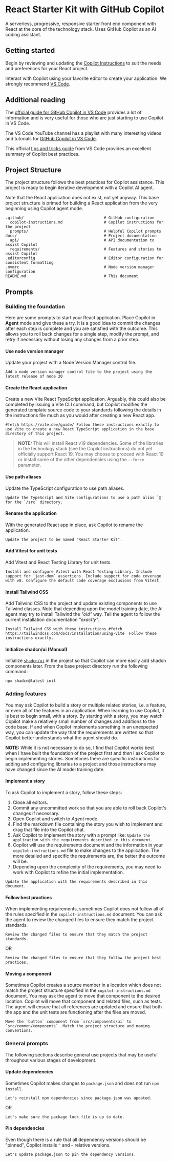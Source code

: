 # React Starter Kit with GitHub Copilot

A serverless, progressive, responsive starter front end component with React at the core of the technology stack. Uses GitHub Copilot as an AI coding assistant.

## Getting started

Begin by reviewing and updating the [Copilot Instructions](.github/copilot-instructions.md) to suit the needs and preferences for your React project.

Interact with Copilot using your favorite editor to create your application. We strongly recommend [VS Code][vscode].

## Additional reading

The [official guide for GitHub Copilot in VS Code][vscode-copilot-docs] provides a lot of information and is very useful for those who are just starting to use Copilot in VS Code.

The VS Code YouTube channel has a playlist with many interesting videos and tutorials for [GitHub Copilot in VS Code](https://youtube.com/playlist?list=PLj6YeMhvp2S7rQaCLRrMnzRdkNdKnMVwg&si=KIRHyFKYyMcUssQ3).

This official [tips and tricks guide](https://code.visualstudio.com/docs/copilot/copilot-tips-and-tricks) from VS Code provides an excellent summary of Copilot best practices.

## Project Structure

The project structure follows the best practices for Copilot assistance. This project is ready to begin iterative development with a Copilot AI agent.

Note that the React application does not exist, not yet anyway. This base project structure is primed for building a React application from the very beginning using Copilot agent mode.

```
.github/                                   # GitHub configuration
  copilot-instructions.md                  # Copilot instructions for the project
  prompts/                                 # Helpful Copilot prompts
docs/                                      # Project documentation
  api/                                     # API documentation to assist Copilot
  requirements/                            # Features and stories to assist Copilot
.editorconfig                              # Editor configuration for consistent formatting
.nvmrc                                     # Node version manager configuration
README.md                                  # This document
```

## Prompts

### Building the foundation

Here are some prompts to start your React application. Place Copilot in **Agent** mode and give these a try. It is a good idea to commit the changes after each step is complete and you are satisfied with the outcome. This allows you to roll back changes for a single step, modify the prompt, and retry if necessary without losing any changes from a prior step.

#### Use node version manager

Update your project with a Node Version Manager control file.

```
Add a node version manager control file to the project using the latest release of node 20
```

#### Create the React application

Create a new Vite React TypeScript application. Arguably, this could also be completed by issuing a Vite CLI command, but Copilot modifies the generated template source code to your standards following the details in the instructions file much as you would after creating a new React app.

```
#fetch https://vite.dev/guide/ Follow these instructions exactly to use Vite to create a new React TypeScript application in the base directory of this project.
```

> **NOTE:** This will install React v19 dependencies. Some of the libraries in the technology stack (see the Copilot instructions) do not yet officially support React 19. You may choose to proceed with React 19 or install some of the other dependencies using the `--force` parameter.

#### Use path aliases

Update the TypeScript configuration to use path aliases.

```
Update the TypeScript and Vite configurations to use a path alias `@` for the `/src` directory.
```

#### Rename the application

With the generated React app in place, ask Copilot to rename the application.

```
Update the project to be named "React Starter Kit".
```

#### Add Vitest for unit tests

Add Vitest and React Testing Library for unit tests.

```
Install and configure Vitest with React Testing Library. Include support for `jest-dom` assertions. Include support for code coverage with v8. Configure the default code coverage exclusions from Vitest.
```

#### Install Tailwind CSS

Add Tailwind CSS to the project and update existing components to use Tailwind classes. Note that depending upon the model training date, the AI agent may try to install Tailwind the _"old"_ way. Tell the agent to follow the current installation documentation _"exactly"_.

```
Install Tailwind CSS with these instructions #fetch https://tailwindcss.com/docs/installation/using-vite  Follow these instructions exactly.
```

#### Initialize shadcn/ui (Manual)

Initialize [`shadcn/ui`](https://ui.shadcn.com/docs/installation/vite) in the project so that Copilot can more easily add shadcn components later. From the base project directory run the following command:

```
npx shadcn@latest init
```

### Adding features

You may ask Copilot to build a story or multiple related stories, i.e. a feature, or even all of the features in an application. When learning to use Copilot, it is best to begin small, with a story. By starting with a story, you may watch Copilot make a relatively small number of changes and additions to the code base. If and when Copilot implements something in an unexpected way, you can update the way that the requirements are written so that Copilot better understands what the agent should do.

**NOTE:** While it is not necessary to do so, I find that Copilot works best when I have built the foundation of the project first and _then_ I ask Copilot to begin implementing stories. Sometimes there are specific instructions for adding and configuring libraries to a project and those instructions may have changed since the AI model training date.

#### Implement a story

To ask Copilot to implement a story, follow these steps:

1. Close all editors.
2. Commit any uncommitted work so that you are able to roll back Copilot's changes if necessary.
3. Open Copilot and switch to _Agent_ mode.
4. Find the markdown file containing the story you wish to implement and drag that file into the Copilot chat.
5. Ask Copilot to implement the story with a prompt like: `Update the application with the requirements described in this document.`
6. Copilot will use the requirements document and the information in your `copilot-instructions.md` file to make changes to the application. The more detailed and specific the requirements are, the better the outcome will be.
7. Depending upon the complexity of the requirements, you may need to work with Copilot to refine the initial implementation.

```
Update the application with the requirements described in this document.
```

#### Follow best practices

When implementing requirements, sometimes Copilot does not follow all of the rules specified in the `copilot-instructions.md` document. You can ask the agent to review the changed files to ensure they match the project standards.

```
Review the changed files to ensure that they match the project standards.
```

OR

```
Review the changed files to ensure that they follow the project best practices.
```

#### Moving a component

Sometimes Copilot creates a source member in a location which does not match the project structure specified in the `copilot-instructions.md` document. You may ask the agent to move that component to the desired location. Copilot will move that component and related files, such as tests. The agent will ensure that all references are updated and ensure that both the app and the unit tests are functioning after the files are moved.

```
Move the `button` component from `src/components/ui` to `src/common/components`. Match the project structure and naming conventions.
```

### General prompts

The following sections describe general use projects that may be useful throughout various stages of development.

#### Update dependencies

Sometimes Copilot makes changes to `package.json` and does not run `npm install`.

```
Let's reinstall npm dependencies since package.json was updated.
```

OR

```
Let's make sure the package lock file is up to date.
```

#### Pin dependencies

Even though there is a rule that all dependency versions should be "pinned", Copilot installs `^` and `~` relative versions.

```
Let's update package.json to pin the dependency versions.
```

[vscode]: https://code.visualstudio.com/ "Visual Studio Code"
[vscode-copilot-docs]: https://code.visualstudio.com/docs/copilot/overview "GitHub Copilot in VS Code"
